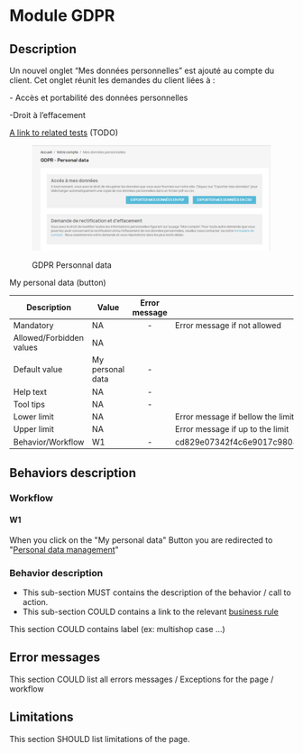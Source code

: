 # Module GDPR

## Description

Un nouvel onglet “Mes données personnelles” est ajouté au compte du client. Cet onglet réunit les demandes du client liées à :&#x20;

&#x20;\- Accès et portabilité des données personnelles

\-Droit à l’effacement

[A link to related tests](https://build.prestashop.com/test-scenarios/scenarios/core/functional/bo/catalog/attributes-and-features/attributes.html) (TODO)



<figure><img src="../../../../../.gitbook/assets/image (13).png" alt=""><figcaption><p>GDPR Personnal data</p></figcaption></figure>

My personal data (button)

<table><thead><tr><th>Description</th><th>Value</th><th align="center">Error message</th><th data-hidden></th></tr></thead><tbody><tr><td>Mandatory</td><td>NA</td><td align="center">-</td><td>Error message if not allowed</td></tr><tr><td>Allowed/Forbidden values</td><td>NA</td><td align="center"></td><td></td></tr><tr><td>Default value</td><td> <strong></strong> My personal data</td><td align="center">-</td><td></td></tr><tr><td>Help text</td><td>NA</td><td align="center">-</td><td></td></tr><tr><td>Tool tips</td><td>NA</td><td align="center">-</td><td></td></tr><tr><td>Lower limit</td><td>NA</td><td align="center"></td><td>Error message if bellow the limit</td></tr><tr><td>Upper limit</td><td>NA</td><td align="center"></td><td>Error message if up to the limit</td></tr><tr><td>Behavior/Workflow</td><td>W1</td><td align="center">-</td><td>cd829e07342f4c6e9017c9808ca68fba</td></tr></tbody></table>

## Behaviors description



### Workflow

#### W1&#x20;

&#x20; When you click on the "My personal data" Button  you are redirected to "[Personal data management](../../../back-office/modules/module-gdpr/personal-data-management/)"



####

###

### Behavior description

* This sub-section MUST contains the description of the behavior / call to action.
* This sub-section COULD contains a link to the relevant [business rule](../../../../how-to-write-functional-documentation/templates/business-rules-template.md)

This section COULD contains label (ex: multishop case ...)

## Error messages

This section COULD list all errors messages / Exceptions for the page / workflow

## Limitations

This section SHOULD list limitations of the page.

